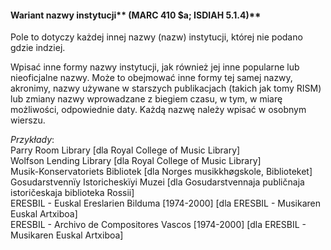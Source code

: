 #### Wariant nazwy instytucji** (MARC 410 $a; ISDIAH 5.1.4)**
Pole to dotyczy każdej innej nazwy (nazw) instytucji, której nie podano gdzie indziej.  

Wpisać inne formy nazwy instytucji, jak również jej inne popularne lub nieoficjalne nazwy. Może to obejmować inne formy tej samej nazwy, akronimy, nazwy używane w starszych publikacjach (takich jak tomy RISM) lub zmiany nazwy wprowadzane z biegiem czasu, w tym, w miarę możliwości, odpowiednie daty. Każdą nazwę należy wpisać w osobnym wierszu.

_Przykłady_:  
Parry Room Library [dla Royal College of Music Library]  
Wolfson Lending Library [dla Royal College of Music Library]  
Musik-Konservatoriets Bibliotek [dla Norges musikkhøgskole, Biblioteket]  
Gosudarstvennïy Istoricheskïyi Muzei [dla Gosudarstvennaja publičnaja istoričeskaja biblioteka Rossii]  
ERESBIL - Euskal Ereslarien Bilduma [1974-2000] [dla ERESBIL - Musikaren Euskal Artxiboa]  
ERESBIL - Archivo de Compositores Vascos [1974-2000] [dla ERESBIL - Musikaren Euskal Artxiboa]
